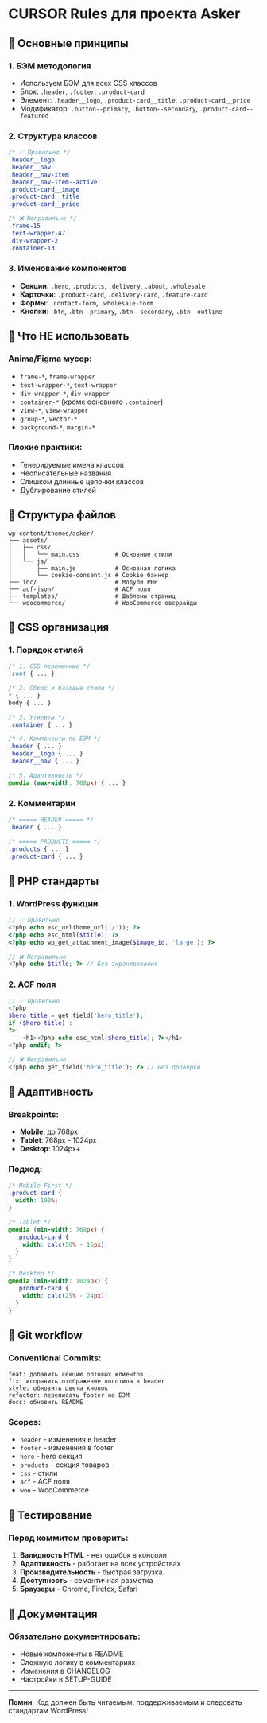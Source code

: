 # CURSOR Rules для проекта Asker

## 🎯 Основные принципы

### 1. **БЭМ методология**
- Используем БЭМ для всех CSS классов
- Блок: `.header`, `.footer`, `.product-card`
- Элемент: `.header__logo`, `.product-card__title`, `.product-card__price`
- Модификатор: `.button--primary`, `.button--secondary`, `.product-card--featured`

### 2. **Структура классов**
```css
/* ✅ Правильно */
.header__logo
.header__nav
.header__nav-item
.header__nav-item--active
.product-card__image
.product-card__title
.product-card__price

/* ❌ Неправильно */
.frame-15
.text-wrapper-47
.div-wrapper-2
.container-13
```

### 3. **Именование компонентов**
- **Секции**: `.hero`, `.products`, `.delivery`, `.about`, `.wholesale`
- **Карточки**: `.product-card`, `.delivery-card`, `.feature-card`
- **Формы**: `.contact-form`, `.wholesale-form`
- **Кнопки**: `.btn`, `.btn--primary`, `.btn--secondary`, `.btn--outline`

## 🚫 Что НЕ использовать

### Anima/Figma мусор:
- `frame-*`, `frame-wrapper`
- `text-wrapper-*`, `text-wrapper`
- `div-wrapper-*`, `div-wrapper`
- `container-*` (кроме основного `.container`)
- `view-*`, `view-wrapper`
- `group-*`, `vector-*`
- `background-*`, `margin-*`

### Плохие практики:
- Генерируемые имена классов
- Неописательные названия
- Слишком длинные цепочки классов
- Дублирование стилей

## 📁 Структура файлов

```
wp-content/themes/asker/
├── assets/
│   ├── css/
│   │   └── main.css          # Основные стили
│   └── js/
│       ├── main.js           # Основная логика
│       └── cookie-consent.js # Cookie баннер
├── inc/                      # Модули PHP
├── acf-json/                 # ACF поля
├── templates/                # Шаблоны страниц
└── woocommerce/              # WooCommerce оверрайды
```

## 🎨 CSS организация

### 1. **Порядок стилей**
```css
/* 1. CSS переменные */
:root { ... }

/* 2. Сброс и базовые стили */
* { ... }
body { ... }

/* 3. Утилиты */
.container { ... }

/* 4. Компоненты по БЭМ */
.header { ... }
.header__logo { ... }
.header__nav { ... }

/* 5. Адаптивность */
@media (max-width: 768px) { ... }
```

### 2. **Комментарии**
```css
/* ===== HEADER ===== */
.header { ... }

/* ===== PRODUCTS ===== */
.products { ... }
.product-card { ... }
```

## 🔧 PHP стандарты

### 1. **WordPress функции**
```php
// ✅ Правильно
<?php echo esc_url(home_url('/')); ?>
<?php echo esc_html($title); ?>
<?php echo wp_get_attachment_image($image_id, 'large'); ?>

// ❌ Неправильно
<?php echo $title; ?> // Без экранирования
```

### 2. **ACF поля**
```php
// ✅ Правильно
<?php 
$hero_title = get_field('hero_title');
if ($hero_title) : 
?>
    <h1><?php echo esc_html($hero_title); ?></h1>
<?php endif; ?>

// ❌ Неправильно
<?php echo get_field('hero_title'); ?> // Без проверки
```

## 📱 Адаптивность

### Breakpoints:
- **Mobile**: до 768px
- **Tablet**: 768px - 1024px  
- **Desktop**: 1024px+

### Подход:
```css
/* Mobile First */
.product-card {
  width: 100%;
}

/* Tablet */
@media (min-width: 768px) {
  .product-card {
    width: calc(50% - 16px);
  }
}

/* Desktop */
@media (min-width: 1024px) {
  .product-card {
    width: calc(25% - 24px);
  }
}
```

## 🚀 Git workflow

### Conventional Commits:
```
feat: добавить секцию оптовых клиентов
fix: исправить отображение логотипа в header
style: обновить цвета кнопок
refactor: переписать footer на БЭМ
docs: обновить README
```

### Scopes:
- `header` - изменения в header
- `footer` - изменения в footer  
- `hero` - hero секция
- `products` - секция товаров
- `css` - стили
- `acf` - ACF поля
- `woo` - WooCommerce

## 🧪 Тестирование

### Перед коммитом проверить:
1. **Валидность HTML** - нет ошибок в консоли
2. **Адаптивность** - работает на всех устройствах
3. **Производительность** - быстрая загрузка
4. **Доступность** - семантичная разметка
5. **Браузеры** - Chrome, Firefox, Safari

## 📝 Документация

### Обязательно документировать:
- Новые компоненты в README
- Сложную логику в комментариях
- Изменения в CHANGELOG
- Настройки в SETUP-GUIDE

---

**Помни**: Код должен быть читаемым, поддерживаемым и следовать стандартам WordPress!


